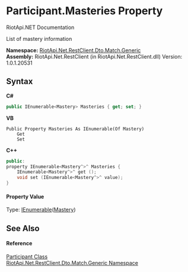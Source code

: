 # Participant.Masteries Property 
RiotApi.NET Documentation 

List of mastery information

**Namespace:**&nbsp;<a href="f4767f78-ec21-8fc9-5619-34d53bfe8e2e">RiotApi.Net.RestClient.Dto.Match.Generic</a><br />**Assembly:**&nbsp;RiotApi.Net.RestClient (in RiotApi.Net.RestClient.dll) Version: 1.0.1.20531

## Syntax

**C#**<br />
``` C#
public IEnumerable<Mastery> Masteries { get; set; }
```

**VB**<br />
``` VB
Public Property Masteries As IEnumerable(Of Mastery)
	Get
	Set
```

**C++**<br />
``` C++
public:
property IEnumerable<Mastery^>^ Masteries {
	IEnumerable<Mastery^>^ get ();
	void set (IEnumerable<Mastery^>^ value);
}
```


#### Property Value
Type: <a href="http://msdn2.microsoft.com/en-us/library/9eekhta0" target="_blank">IEnumerable</a>(<a href="3a8515d6-3353-e5b8-b027-c5ae9272f4f3">Mastery</a>)

## See Also


#### Reference
<a href="11ccccd1-69d4-22ff-4a19-762a1c1e2507">Participant Class</a><br /><a href="f4767f78-ec21-8fc9-5619-34d53bfe8e2e">RiotApi.Net.RestClient.Dto.Match.Generic Namespace</a><br />